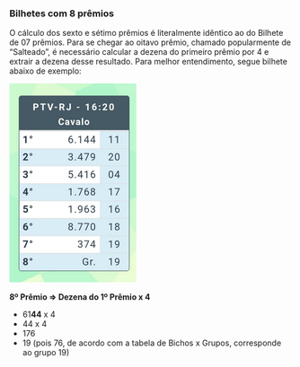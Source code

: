 ### Bilhetes com 8 prêmios

O cálculo dos sexto e sétimo prêmios é literalmente idêntico ao do Bilhete de 07 prêmios. Para se chegar ao oitavo prêmio, chamado popularmente de “Salteado”, é necessário calcular a dezena do primeiro prêmio por 4 e extrair a dezena desse resultado. Para melhor entendimento, segue bilhete abaixo de exemplo:

![Bilhete de 8 Prêmios](./imgs/bilhete8premios.png)

**8º Prêmio => Dezena do 1º Prêmio x 4**
- 61**44** x 4
- 44 x 4
- 176
- 19 (pois 76, de acordo com a tabela de Bichos x Grupos, corresponde ao grupo 19)